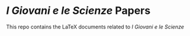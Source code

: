 # _I Giovani e le Scienze_ Papers

This repo contains the LaTeX documents related to _I Giovani e le Scienze_ 
